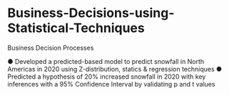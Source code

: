 # Business-Decisions-using-Statistical-Techniques
Business Decision Processes

● Developed a predicted-based model to predict snowfall in North Americas in 2020 using Z-distribution, statics & regression techniques
● Predicted a hypothesis of 20% increased snowfall in 2020 with key inferences with a 95% Confidence Interval by validating p and t values

